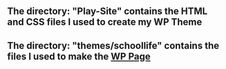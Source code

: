 ## The directory: "Play-Site" contains the HTML and CSS files I used to create my WP Theme
## The directory: "themes/schoollife" contains the files I used to make the [WP Page](http://hippo.mdevstix.com)
